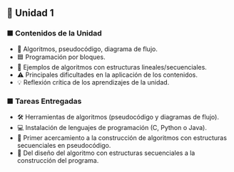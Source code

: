## 🧩 Unidad 1
### ■ Contenidos de la Unidad
- 📝 Algoritmos, pseudocódigo, diagrama de flujo.
- 🟦 Programación por bloques.
- 🔹 Ejemplos de algoritmos con estructuras lineales/secuenciales.
- ⚠️ Principales dificultades en la aplicación de los contenidos.
- 💡 Reflexión crítica de los aprendizajes de la unidad.

### ■ Tareas Entregadas
- 🛠️ Herramientas de algoritmos (pseudocódigo y diagramas de flujo).
- 💻 Instalación de lenguajes de programación (C, Python o Java).
- 🚀 Primer acercamiento a la construcción de algoritmos con estructuras secuenciales en pseudocódigo.
- 🔄 Del diseño del algoritmo con estructuras secuenciales a la construcción del programa.
